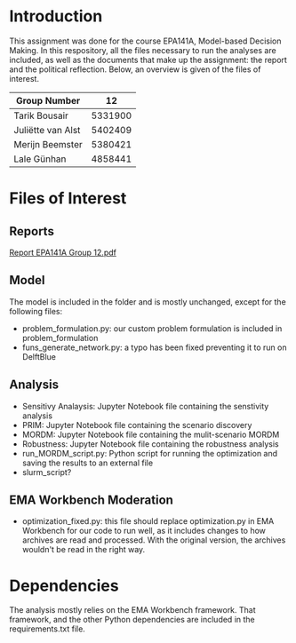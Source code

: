 # Introduction
This assignment was done for the course EPA141A, Model-based Decision Making. In this respository, all the files necessary to run the analyses are included, as well as the documents that make up the assignment: the report and the political reflection. Below, an overview is given of the files of interest. 

|Group Number |12|
|---|---|
|Tarik Bousair| 5331900 |
|Juliëtte van Alst| 5402409|
|Merijn Beemster|5380421 |
|Lale Günhan | 4858441 |

# Files of Interest
## Reports
[Report EPA141A Group 12.pdf](https://github.com/CEOofMicrosoft/EPA141A_Group12/blob/main/Reports/Report%20EPA141A%20Group%2012.pdf)
## Model
The model is included in the folder and is mostly unchanged, except for the following files:
- problem_formulation.py: our custom problem formulation is included in problem_formulation
- funs_generate_network.py: a typo has been fixed preventing it to run on DelftBlue
## Analysis
- Sensitivy Analaysis: Jupyter Notebook file containing the senstivity analysis
- PRIM: Jupyter Notebook file containing the scenario discovery 
- MORDM: Jupyter Notebook file containing the mulit-scenario MORDM
- Robustness: Jupyter Notebook file containing the robustness analysis
- run_MORDM_script.py: Python script for running the optimization and saving the results to an external file 
- slurm_script?
## EMA Workbench Moderation
- optimization_fixed.py: this file should replace optimization.py in EMA Workbench for our code to run well, as it includes changes to how archives are read and processed. With the original version, the archives wouldn't be read in the right way.

# Dependencies
The analysis mostly relies on the EMA Workbench framework. That framework, and the other Python dependencies are included in the requirements.txt file.
